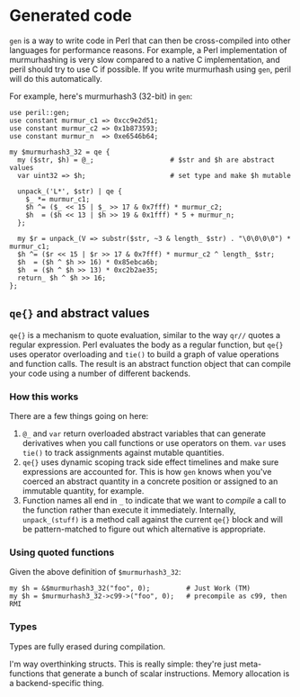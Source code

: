 # Generated code
`gen` is a way to write code in Perl that can then be cross-compiled into other
languages for performance reasons. For example, a Perl implementation of
murmurhashing is very slow compared to a native C implementation, and peril
should try to use C if possible. If you write murmurhash using `gen`, peril
will do this automatically.

For example, here's murmurhash3 (32-bit) in `gen`:

```
use peril::gen;
use constant murmur_c1 => 0xcc9e2d51;
use constant murmur_c2 => 0x1b873593;
use constant murmur_n  => 0xe6546b64;

my $murmurhash3_32 = qe {
  my ($str, $h) = @_;                   # $str and $h are abstract values
  var uint32 => $h;                     # set type and make $h mutable

  unpack_('L*', $str) | qe {
    $_ *= murmur_c1;
    $h ^= ($_ << 15 | $_ >> 17 & 0x7fff) * murmur_c2;
    $h  = ($h << 13 | $h >> 19 & 0x1fff) * 5 + murmur_n;
  };

  my $r = unpack_(V => substr($str, ~3 & length_ $str) . "\0\0\0\0") * murmur_c1;
  $h ^= ($r << 15 | $r >> 17 & 0x7fff) * murmur_c2 ^ length_ $str;
  $h  = ($h ^ $h >> 16) * 0x85ebca6b;
  $h  = ($h ^ $h >> 13) * 0xc2b2ae35;
  return_ $h ^ $h >> 16;
};
```

## `qe{}` and abstract values
`qe{}` is a mechanism to quote evaluation, similar to the way `qr//` quotes a
regular expression. Perl evaluates the body as a regular function, but `qe{}`
uses operator overloading and `tie()` to build a graph of value operations and
function calls. The result is an abstract function object that can compile your
code using a number of different backends.

### How this works
There are a few things going on here:

1. `@_` and `var` return overloaded abstract variables that can generate
   derivatives when you call functions or use operators on them. `var` uses
   `tie()` to track assignments against mutable quantities.
2. `qe{}` uses dynamic scoping track side effect timelines and make sure
   expressions are accounted for. This is how `gen` knows when you've coerced
   an abstract quantity in a concrete position or assigned to an immutable
   quantity, for example.
3. Function names all end in `_` to indicate that we want to _compile_ a call
   to the function rather than execute it immediately. Internally,
   `unpack_(stuff)` is a method call against the current `qe{}` block and will
   be pattern-matched to figure out which alternative is appropriate.

### Using quoted functions
Given the above definition of `$murmurhash3_32`:

```
my $h = &$murmurhash3_32("foo", 0);         # Just Work (TM)
my $h = $murmurhash3_32->c99->("foo", 0);   # precompile as c99, then RMI
```

### Types
Types are fully erased during compilation.

I'm way overthinking structs. This is really simple: they're just
meta-functions that generate a bunch of scalar instructions. Memory allocation
is a backend-specific thing.
